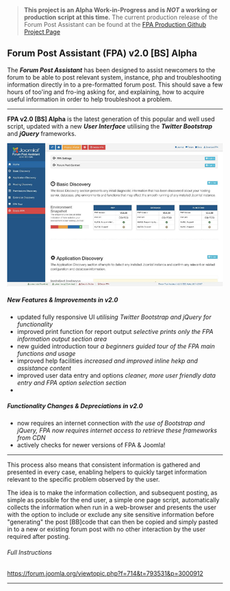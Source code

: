 > **This project is an Alpha Work-in-Progress and is _NOT_ a working or production script at this time.**  The current production release of the Forum Post Assistant can be found at the [FPA Production Github Project Page](https://github.com/ForumPostAssistant/FPA)
 
 
## Forum Post Assistant (FPA) v2.0 [BS] Alpha

The **_Forum Post Assistant_** has been designed to assist newcomers to the forum to be able to post relevant system, instance, php and troubleshooting information directly in to a pre-formatted forum post. This should save a few hours of too'ing and fro-ing asking for, and explaining, how to acquire useful information in order to help troubleshoot a problem.
___

**FPA v2.0 [BS] Alpha** is the latest generation of this popular and well used script, updated with a new _**User Interface**_ utilising the _**Twitter Bootstrap**_ and _**jQuery**_ frameworks.

![alt text](screenshot/fpa2-screenshot.jpg "Forum Post Assistant v2.0.0")

##### New Features & Improvements in v2.0

* updated fully responsive UI
_utilising Twitter Bootstrap and jQuery for functionality_
* improved print function for report output
_selective prints only the FPA information output section area_
* new guided introduction tour
_a beginners guided tour of the FPA main functions and usage_
* improved help facilities
_increased and improved inline hekp and assistance content_
* improved user data entry and options
_cleaner, more user friendly data entry and FPA option selection section_
* 

##### Functionality Changes & Depreciations in v2.0
* now requires an internet connection
_with the use of Bootstrap and jQuery, FPA now requires internet access to retrieve these frameworks from CDN_
* actively checks for newer versions of FPA & Joomla!  

___

This process also means that consistent information is gathered and presented in every case, enabling helpers to quickly target information relevant to the specific problem observed by the user.

The idea is to make the information collection, and subsequent posting, as simple as possible for the end user, a simple one page script, automatically collects the information when run in a web-browser and presents the user with the option to include or exclude any site sensitive information before "generating" the post [BB]code that can then be copied and simply pasted in to a new or existing forum post with no other interaction by the user required after posting.

###### Full Instructions
https://forum.joomla.org/viewtopic.php?f=714&t=793531&p=3000912
***
